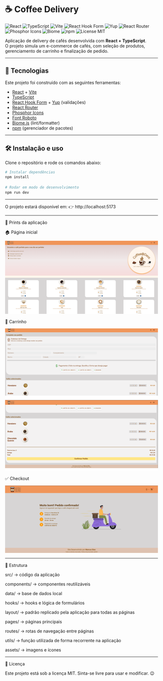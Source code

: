 # ☕ Coffee Delivery

![React](https://img.shields.io/badge/React-20232A?style=for-the-badge&logo=react&logoColor=61DAFB)
![TypeScript](https://img.shields.io/badge/TypeScript-007ACC?style=for-the-badge&logo=typescript&logoColor=white)
![Vite](https://img.shields.io/badge/Vite-646CFF?style=for-the-badge&logo=vite&logoColor=FFD62E)
![React Hook Form](https://img.shields.io/badge/React%20Hook%20Form-EC5990?style=for-the-badge&logo=reacthookform&logoColor=white)
![Yup](https://img.shields.io/badge/Yup-25A69A?style=for-the-badge&logo=yup&logoColor=white)
![React Router](https://img.shields.io/badge/React%20Router-CA4245?style=for-the-badge&logo=reactrouter&logoColor=white)
![Phosphor Icons](https://img.shields.io/badge/Phosphor%20Icons-5B5B5B?style=for-the-badge&logo=phosphoricons&logoColor=white)
![Biome](https://img.shields.io/badge/Biome-00A86B?style=for-the-badge&logo=biome&logoColor=white)
![npm](https://img.shields.io/badge/npm-CB3837?style=for-the-badge&logo=npm&logoColor=white)
![License MIT](https://img.shields.io/badge/License-MIT-green?style=for-the-badge)

Aplicação de delivery de cafés desenvolvida com **React + TypeScript**.  
O projeto simula um e-commerce de cafés, com seleção de produtos, gerenciamento de carrinho e finalização de pedido.

---

## 🚀 Tecnologias

Este projeto foi construído com as seguintes ferramentas:

- [React](https://reactjs.org/) + [Vite](https://vitejs.dev/)
- [TypeScript](https://www.typescriptlang.org/)
- [React Hook Form](https://react-hook-form.com/) + [Yup](https://github.com/jquense/yup) (validações)
- [React Router](https://reactrouter.com/)
- [Phosphor Icons](https://phosphoricons.com/)
- [Font Roboto](https://fonts.google.com/specimen/Roboto)
- [Biome.js](https://biomejs.dev/) (lint/formatter)
- [npm](https://www.npmjs.com/) (gerenciador de pacotes)

---

## 🛠️ Instalação e uso

Clone o repositório e rode os comandos abaixo:

```bash
# Instalar dependências
npm install

# Rodar em modo de desenvolvimento
npm run dev

```


---

O projeto estará disponível em:
👉 http://localhost:5173


---

📸 Prints da aplicação

🏠 Página inicial

![Screenshot Home](./screenshots/print_screen_home.png)

🛒 Carrinho

![Screenshot Cart](./screenshots/print_screen_complete_order1.png)
![Screenshot Cart](./screenshots/print_screen_complete_order2.png)

✅ Checkout

![Screenshot Checkout](./screenshots/print_screen_order_complete.png)

---

📂 Estrutura

src/ → código da aplicação

components/ → componentes reutilizáveis

data/ → base de dados local

hooks/ → hooks e lógica de formulários

layout/ → padrão replicado pela aplicação para todas as páginas

pages/ → páginas principais

routes/ → rotas de navegação entre páginas

utils/ → função utilizada de forma recorrente na aplicação

assets/ → imagens e ícones


---


📜 Licença

Este projeto está sob a licença MIT.
Sinta-se livre para usar e modificar. 😉
